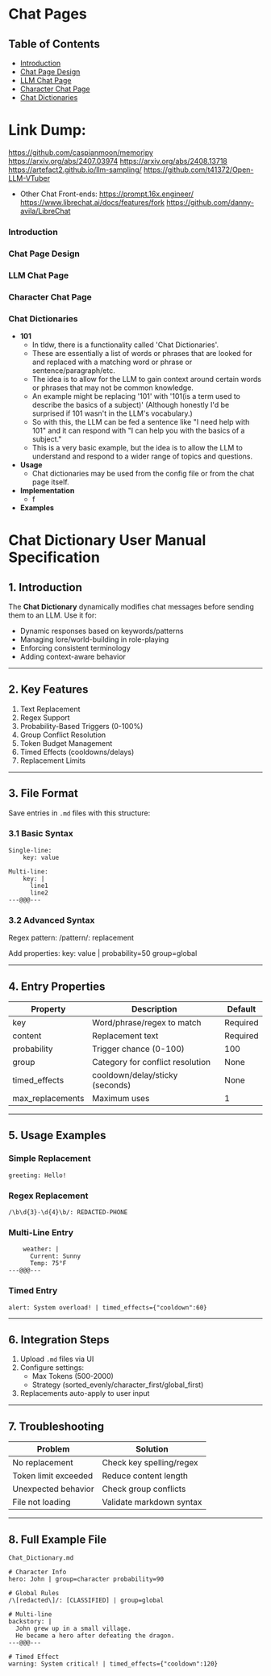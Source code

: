 # Chat Pages

## Table of Contents
- [Introduction](#introduction)
- [Chat Page Design](#chat-page-design)
- [LLM Chat Page](#llm-chat-page)
- [Character Chat Page](#character-chat-page)
- [Chat Dictionaries](#chat-dictionaries)



# Link Dump:
https://github.com/caspianmoon/memoripy
https://arxiv.org/abs/2407.03974
https://arxiv.org/abs/2408.13718
https://artefact2.github.io/llm-sampling/
https://github.com/t41372/Open-LLM-VTuber
- Other Chat Front-ends:
    https://prompt.16x.engineer/
	https://www.librechat.ai/docs/features/fork
	https://github.com/danny-avila/LibreChat

### Introduction


### Chat Page Design



### LLM Chat Page



### Character Chat Page





### Chat Dictionaries
- **101**
  - In tldw, there is a functionality called 'Chat Dictionaries'.
  - These are essentially a list of words or phrases that are looked for and replaced with a matching word or phrase or sentence/paragraph/etc.
  - The idea is to allow for the LLM to gain context around certain words or phrases that may not be common knowledge.
  - An example might be replacing '101' with '101(is a term used to describe the basics of a subject)' (Although honestly I'd be surprised if 101 wasn't in the LLM's vocabulary.)
  - So with this, the LLM can be fed a sentence like "I need help with 101" and it can respond with "I can help you with the basics of a subject."
  - This is a very basic example, but the idea is to allow the LLM to understand and respond to a wider range of topics and questions.
- **Usage**
  - Chat dictionaries may be used from the config file or from the chat page itself.
- **Implementation**
  - f
- **Examples**
 

# Chat Dictionary User Manual Specification

## 1. Introduction
The **Chat Dictionary** dynamically modifies chat messages before sending them to an LLM. Use it for:
- Dynamic responses based on keywords/patterns
- Managing lore/world-building in role-playing
- Enforcing consistent terminology
- Adding context-aware behavior

---

## 2. Key Features
1. Text Replacement
2. Regex Support
3. Probability-Based Triggers (0-100%)
4. Group Conflict Resolution
5. Token Budget Management
6. Timed Effects (cooldowns/delays)
7. Replacement Limits

---

## 3. File Format
Save entries in `.md` files with this structure:

### 3.1 Basic Syntax
```
Single-line:
    key: value
```

```
Multi-line:
    key: |
      line1
      line2
---@@@---
```

### 3.2 Advanced Syntax
Regex pattern:
    /pattern/: replacement

Add properties:
    key: value | probability=50 group=global

---

## 4. Entry Properties
| Property         | Description                          | Default |
|------------------|--------------------------------------|---------|
| key              | Word/phrase/regex to match           | Required|
| content          | Replacement text                     | Required|
| probability      | Trigger chance (0-100)               | 100     |
| group            | Category for conflict resolution     | None    |
| timed_effects    | cooldown/delay/sticky (seconds)      | None    |
| max_replacements | Maximum uses                         | 1       |

---

## 5. Usage Examples

### Simple Replacement
    greeting: Hello!

### Regex Replacement
    /\b\d{3}-\d{4}\b/: REDACTED-PHONE

### Multi-Line Entry
```
    weather: |
      Current: Sunny
      Temp: 75°F
---@@@---
```
### Timed Entry
    alert: System overload! | timed_effects={"cooldown":60}

---

## 6. Integration Steps
1. Upload `.md` files via UI
2. Configure settings:
   - Max Tokens (500-2000)
   - Strategy (sorted_evenly/character_first/global_first)
3. Replacements auto-apply to user input

---

## 7. Troubleshooting

**Problem**            | **Solution**
-----------------------|-----------------------------
No replacement         | Check key spelling/regex
Token limit exceeded   | Reduce content length
Unexpected behavior    | Check group conflicts
File not loading       | Validate markdown syntax

---

## 8. Full Example File

`Chat_Dictionary.md`
```
# Character Info
hero: John | group=character probability=90

# Global Rules
/\[redacted\]/: [CLASSIFIED] | group=global

# Multi-line
backstory: |
  John grew up in a small village.
  He became a hero after defeating the dragon.
---@@@---

# Timed Effect
warning: System critical! | timed_effects={"cooldown":120}
```



